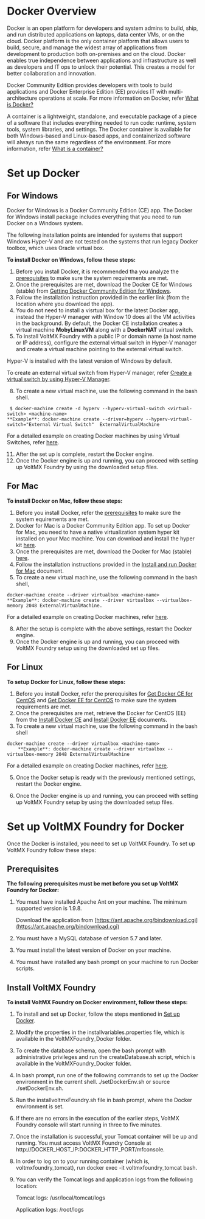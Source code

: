 ﻿ 

Docker Overview
===============

Docker is an open platform for developers and system admins to build, ship, and run distributed applications on laptops, data center VMs, or on the cloud. Docker platform is the only container platform that allows users to build, secure, and manage the widest array of applications from development to production both on-premises and on the cloud. Docker enables true independence between applications and infrastructure as well as developers and IT ops to unlock their potential. This creates a model for better collaboration and innovation.

Docker Community Edition provides developers with tools to build applications and Docker Enterprise Edition (EE) provides IT with multi-architecture operations at scale. For more information on Docker, refer [What is Docker?](https://www.docker.com/what-docker)

A container is a lightweight, standalone, and executable package of a piece of a software that includes everything needed to run code: runtime, system tools, system libraries, and settings. The Docker container is available for both Windows-based and Linux-based apps, and containerized software will always run the same regardless of the environment. For more information, refer [What is a container?](https://www.docker.com/what-container)

Set up Docker
=============

For Windows
-----------

Docker for Windows is a Docker Community Edition (CE) app. The Docker for Windows install package includes everything that you need to run Docker on a Windows system.

The following installation points are intended for systems that support Windows Hyper-V and are not tested on the systems that run legacy Docker toolbox, which uses Oracle virtual box.

**To install Docker on Windows, follow these steps:**

1.  Before you install Docker, it is recommended tha you analyze the [prerequisites](https://docs.docker.com/docker-for-windows/install#what-to-know-before-you-install) to make sure the system requirements are met.
2.  Once the prerequisites are met, download the Docker CE for Windows (stable) from [Getting Docker Community Edition for Windows](https://store.docker.com/editions/community/docker-ce-desktop-windows).
3.  Follow the installation instruction provided in the earlier link (from the location where you download the app).
4.  You do not need to install a visrtual box for the latest Docker app, instead the Hyper-V manager with Window 10 does all the VM activities in the background. By default, the Docker CE installation creates a virtual machine **MobyLinuxVM** along with a **DockerNAT** virtual switch.
5.  To install VoltMX Foundry with a public IP or domain name (a host name or IP address), configure the external virtual switch in Hyper-V manager and create a virtual machine pointing to the external virtual switch.

Hyper-V is installed with the latest version of Windows by default.

To create an external virtual switch from Hyper-V manager, refer [Create a virtual switch by using Hyper-V Manager](https://docs.microsoft.com/en-us/windows-server/virtualization/hyper-v/get-started/create-a-virtual-switch-for-hyper-v-virtual-machines).

8.  To create a new virtual machine, use the following command in the bash shell.
```
 $ docker-machine create -d hyperv --hyperv-virtual-switch <virtual-switch> <machine-name>  
**Example**: docker-machine create --driver=hyperv --hyperv-virtual-switch="External Virtual Switch"  ExternalVirtualMachine
```

For a detailed example on creating Docker machines by using Virtual Switches, refer [here](https://docs.docker.com/machine/drivers/hyper-v#example).

11.  After the set up is complete, restart the Docker engine.
12.  Once the Docker engine is up and running, you can proceed with setting up VoltMX Foundry by using the downloaded setup files.

For Mac
-------

**To install Docker on Mac, follow these steps:**

1.  Before you install Docker, refer the [prerequisites](https://docs.docker.com/docker-for-mac/install#what-to-know-before-you-install) to make sure the system equirements are met.
2.  Docker for Mac is a Docker Community Edition app. To set up Docker for Mac, you need to have a native virtualization system hyper kit installed on your Mac machine. You can download and install the hyper kit [here](https://github.com/moby/hyperkit).
3.  Once the prerequisites are met, download the Docker for Mac (stable) [here](https://download.docker.com/mac/stable/Docker.dmg).
4.  Follow the installation instructions provided in the [Install and run Docker for Mac](https://docs.docker.com/docker-for-mac/install#install-and-run-docker-for-mac) document.
5.  To create a new virtual machine, use the following command in the bash shell,
```
docker-machine create --driver virtualbox <machine-name>  
**Example**: docker-machine create --driver virtualbox --virtualbox-memory 2048 ExternalVirtualMachine.
```

For a detailed example on creating Docker machines, refer [here](https://docs.docker.com/machine/get-started#create-a-machine).

8.  After the setup is complete with the above settings, restart the Docker engine.
9.  Once the Docker engine is up and running, you can proceed with VoltMX Foundry setup using the downloaded set up files.

For Linux
---------

**To setup Docker for Linux, follow these steps:**

1.  Before you install Docker, refer the prerequisites for [Get Docker CE for CentOS](https://docs.docker.com/engine/installation/linux/docker-ce/centos/) and [Get Docker EE for CentOS](https://docs.docker.com/engine/installation/linux/docker-ee/centos/) to make sure the system requirements are met.
2.  Once the prerequisites are met, retrieve the Docker for CentOS (EE) from the [Install Docker CE](https://docs.docker.com/engine/installation/linux/docker-ce/centos#install-docker-ce) and [Install Docker EE](https://docs.docker.com/engine/installation/linux/docker-ee/centos#install-docker-ee) documents.
3.  To create a new virtual machine, use the following command in the bash shell
```
docker-machine create --driver virtualbox <machine-name>
    **Example**: docker-machine create --driver virtualbox --virtualbox-memory 2048 ExternalVirtualMachine 
```

For a detailed example on creating Docker machines, refer [here](tps://docs.docker.com/machine/get-started#create-a-machine).

5.  Once the Docker setup is ready with the previously mentioned settings, restart the Docker engine.
    
6.  Once the Docker engine is up and running, you can proceed with setting up VoltMX Foundry setup by using the downloaded setup files.

Set up VoltMX Foundry for Docker
=============================

Once the Docker is installed, you need to set up VoltMX Foundry. To set up VoltMX Foundry follow these steps:

Prerequisites
-------------

**The following prerequisites must be met before you set up VoltMX Foundry for Docker:**

1.  You must have installed Apache Ant on your machine. The minimum supported version is 1.9.8.
    
    Download the application from [https://ant.apache.org/bindownload.cgi](https://ant.apache.org/bindownload.cgi)
    
2.  You must have a MySQL database of version 5.7 and later.
    
3.  You must install the latest version of Docker on your machine.
    
4.  You must have installed any bash prompt on your machine to run Docker scripts.

Install VoltMX Foundry
-------------------

**To install VoltMX Foundry on Docker environment, follow these steps:**

1.  To install and set up Docker, follow the steps mentioned in [Set up Docker](#set-up-docker).
    
2.  Modify the properties in the installvariables.properties file, which is available in the VoltMXFoundry\_Docker folder.
    
3.  To create the database schema, open the bash prompt with administrative privileges and run the createDatabase.sh script, which is available in the VoltMXFoundry\_Docker folder.
    
4.  In bash prompt, run one of the following commands to set up the Docker environment in the current shell. ./setDockerEnv.sh or source ./setDockerEnv.sh.
5.  Run the installvoltmxFoundry.sh file in bash prompt, where the Docker environment is set.
    
6.  If there are no errors in the execution of the earlier steps, VoltMX Foundry console will start running in three to five minutes.
    
7.  Once the installation is successful, your Tomcat container will be up and running. You must access VoltMX Foundry Console at http://DOCKER\_HOST\_IP:DOCKER\_HTTP\_PORT/mfconsole.
    
8.  In order to log on to your running container (which is, voltmxfoundry\_tomcat), run docker exec -it voltmxfoundry\_tomcat bash.
    
9.  You can verify the Tomcat logs and application logs from the following location:
    
    Tomcat logs: /usr/local/tomcat/logs
    
    Application logs: /root/logs
